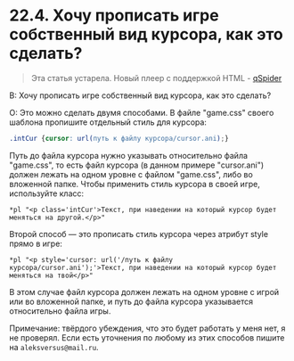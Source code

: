 # 22.4. Хочу прописать игре собственный вид курсора, как это сделать?
<!-- [:faq_22_04] -->

> Эта статья устарела. Новый плеер с поддержкой HTML - [qSpider](https://aleksversus.github.io/howdo_faq/articles/qspider_0004.html)

В: Хочу прописать игре собственный вид курсора, как это сделать?

О:
Это можно сделать двумя способами. В файле "game.css" своего шаблона пропишите отдельный стиль для курсора:

```css
.intCur {cursor: url(путь к файлу курсора/cursor.ani);}
```
Путь до файла курсора нужно указывать относительно файла "game.css", то есть файл курсора (в данном примере "cursor.ani") должен лежать на одном уровне с файлом "game.css", либо во вложенной папке. Чтобы применить стиль курсора в своей игре, используйте класс:
```qsp
*pl "<p class='intCur'>Текст, при наведении на который курсор будет меняться на другой.</p>"
```
Второй способ — это прописать стиль курсора через атрибут style прямо в игре:
```qsp
*pl "<p style='cursor: url('/путь к файлу курсора/cursor.ani');'>Текст, при наведении на который курсор будет меняться на твой</p>"
```
В этом случае файл курсора должен лежать на одном уровне с игрой или во вложенной папке, и путь до файла курсора указывается относительно файла игры.

Примечание: твёрдого убеждения, что это будет работать у меня нет, я не проверял. Если есть уточнения по любому из этих способов пишите на `aleksversus@mail.ru`.
